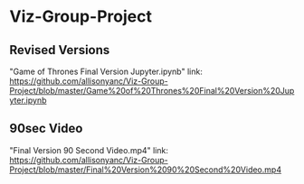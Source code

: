 # Viz-Group-Project

## Revised Versions
"Game of Thrones Final Version Jupyter.ipynb"
link: https://github.com/allisonyanc/Viz-Group-Project/blob/master/Game%20of%20Thrones%20Final%20Version%20Jupyter.ipynb

## 90sec Video
"Final Version 90 Second Video.mp4"
link: https://github.com/allisonyanc/Viz-Group-Project/blob/master/Final%20Version%2090%20Second%20Video.mp4


